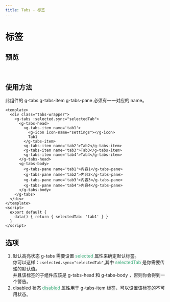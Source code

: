 ```yaml
---
title: Tabs - 标签
---
```

# 标签

## 预览
&nbsp;
<ClientOnly>
    <tabs-demos></tabs-demos>
</ClientOnly>


## 使用方法
此组件的 g-tabs g-tabs-item g-tabs-pane 必须有一一对应的 name。
```vue
<template>
  <div class="tabs-wrapper">
    <g-tabs :selected.sync="selectedTab">
      <g-tabs-head>
        <g-tabs-item name='tab1'>
          <g-icon icon-name="settings"></g-icon>
          Tab1
        </g-tabs-item>
        <g-tabs-item name='tab2'>Tab2</g-tabs-item>
        <g-tabs-item name='tab3'>Tab3</g-tabs-item>
        <g-tabs-item name='tab4'>Tab4</g-tabs-item>
      </g-tabs-head>
      <g-tabs-body>
        <g-tabs-pane name='tab1'>内容1</g-tabs-pane>
        <g-tabs-pane name='tab2'>内容2</g-tabs-pane>
        <g-tabs-pane name='tab3'>内容3</g-tabs-pane>
        <g-tabs-pane name='tab4'>内容4</g-tabs-pane>
      </g-tabs-body>
    </g-tabs>
  </div>
</template>
<script>
  export default {
    data() { return { selectedTab: 'tab1' } }
  }
</script>
```

## 选项
1. 默认高亮状态
g-tabs 需要设置<span style='color:#3eaf7c;background-color:#F8F8F8'> selected </span>属性来确定默认标签。  
你可以这样：`:selected.sync="selectedTab"`,其中 <span style='color:#3eaf7c;background-color:#F8F8F8'>selectedTab </span>是你需要传递的默认值。  
并且该标签的子组件应该是 g-tabs-head 和 g-tabs-body ，否则你会得到一个警告。
2. disabled 状态
 <span style='color:#3eaf7c;background-color:#F8F8F8'>disabled</span> 属性用于 g-tabs-item 标签，可以设置该标签的不可用状态。